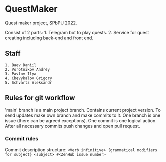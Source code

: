 # QuestMaker 
Quest maker project, SPbPU 2022.

Consist of 2 parts:
    1. Telegram bot to play quests.
    2. Service for quest creating including back-end and front end.

## Staff
    1. Baev Daniil
    2. Vorotnikov Andrey
    3. Pavlov Ilya
    4. Chevykalov Grigory
    5. Schvartz Aleksandr

## Rules for git workflow
'main' branch is a main project branch. Contains current project version.
To send updates make own branch and make commits to it.
One branch is one issue (there can be agreed exceptions). One commit is one logical action.
After all necessary commits push changes and open pull request.

### Commit rules
Commit description structure:
`<Verb infinitive> {grammatical modifiers for subject} <subject> #<ZenHub issue number>`

